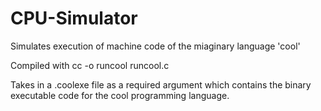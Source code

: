 # CPU-Simulator

Simulates execution of machine code of the miaginary language 'cool'

Compiled with cc -o runcool runcool.c

Takes in a .coolexe file as a required argument which contains the binary executable code for the cool programming language.
